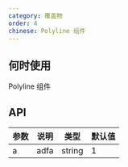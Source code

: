 ```yaml
---
category: 覆盖物
order: 4
chinese: Polyline 组件
---
```



## 何时使用

Polyline 组件

## API

| 参数 | 说明 | 类型 | 默认值  |
|-----|------|------|-------|
| a | adfa | string | 1 |